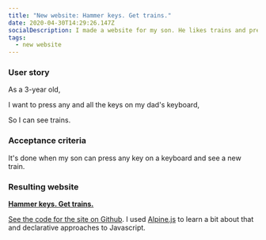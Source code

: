 ```yaml
---
title: "New website: Hammer keys. Get trains."
date: 2020-04-30T14:29:26.147Z
socialDescription: I made a website for my son. He likes trains and pressing keys on my keyboard.
tags:
  - new website
---
```

### User story

As a 3-year old,

I want to press any and all the keys on my dad's keyboard,

So I can see trains.

### Acceptance criteria

It's done when my son can press any key on a keyboard and see a new train.

### Resulting website

**[Hammer keys. Get trains.](https://hammer-keys-get-trains.netlify.app)**

[See the code for the site on Github](https://github.com/edjw/hammer-keys-get-trains). I used [Alpine.js](https://github.com/alpinejs/alpine/) to learn a bit about that and declarative approaches to Javascript.